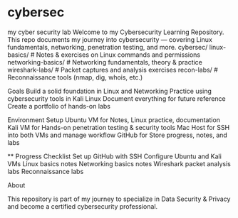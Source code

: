 # cybersec
my cyber security lab
Welcome to my Cybersecurity Learning Repository.
This repo documents my journey into cybersecurity — covering Linux fundamentals, networking, penetration testing, and more.
cybersec/
linux-basics/        # Notes & exercises on Linux commands and permissions
networking-basics/   # Networking fundamentals, theory & practice
wireshark-labs/      # Packet captures and analysis exercises
recon-labs/          # Reconnaissance tools (nmap, dig, whois, etc.)

Goals
		Build a solid foundation in Linux and Networking
		Practice using cybersecurity tools in Kali Linux
	  Document everything for future reference
		Create a portfolio of hands-on labs

Environment Setup
		Ubuntu VM for Notes, Linux practice, documentation
		Kali VM for Hands-on penetration testing & security tools
		Mac Host for SSH into both VMs and manage workflow
		GitHub for Store progress, notes, and labs


**   Progress Checklist
		Set up GitHub with SSH
		Configure Ubuntu and Kali VMs
		Linux basics notes
		Networking basics notes
		Wireshark packet analysis labs
		Reconnaissance labs


About

This repository is part of my journey to specialize in Data Security & Privacy and become a certified cybersecurity professional.
 


